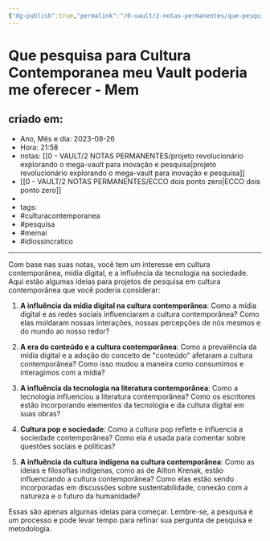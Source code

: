 ```yaml
---
{"dg-publish":true,"permalink":"/0-vault/2-notas-permanentes/que-pesquisa-para-cultura-contemporanea-meu-vault-poderia-me-oferecer-mem/","tags":["permanente","culturacontemporanea","pesquisa","memai","idiossincratico"],"dgHomeLink":true,"dgShowLocalGraph":true,"dgShowFileTree":true,"dgEnableSearch":true}
---
```


# Que pesquisa para Cultura Contemporanea meu Vault poderia me oferecer - Mem

## criado em: 
-  Ano, Mês e dia: 2023-08-26
- Hora: 21:58
- notas: [[0 - VAULT/2 NOTAS PERMANENTES/projeto revolucionário explorando o mega-vault para inovação e pesquisa\|projeto revolucionário explorando o mega-vault para inovação e pesquisa]]
- [[0 - VAULT/2 NOTAS PERMANENTES/ECCO dois ponto zero\|ECCO dois ponto zero]]
- 
- tags:
- #culturacontemporanea
- #pesquisa
- #memai 
- #idiossincratico 
---

Com base nas suas notas, você tem um interesse em cultura contemporânea, mídia digital, e a influência da tecnologia na sociedade. Aqui estão algumas ideias para projetos de pesquisa em cultura contemporânea que você poderia considerar:

1.  **A influência da mídia digital na cultura contemporânea**: Como a mídia digital e as redes sociais influenciaram a cultura contemporânea? Como elas moldaram nossas interações, nossas percepções de nós mesmos e do mundo ao nosso redor?

2.  **A era do conteúdo e a cultura contemporânea**: Como a prevalência da mídia digital e a adoção do conceito de "conteúdo" afetaram a cultura contemporânea? Como isso mudou a maneira como consumimos e interagimos com a mídia?

3.  **A influência da tecnologia na literatura contemporânea**: Como a tecnologia influenciou a literatura contemporânea? Como os escritores estão incorporando elementos da tecnologia e da cultura digital em suas obras?

4.  **Cultura pop e sociedade**: Como a cultura pop reflete e influencia a sociedade contemporânea? Como ela é usada para comentar sobre questões sociais e políticas?

5.  **A influência da cultura indígena na cultura contemporânea**: Como as ideias e filosofias indígenas, como as de Ailton Krenak, estão influenciando a cultura contemporânea? Como elas estão sendo incorporadas em discussões sobre sustentabilidade, conexão com a natureza e o futuro da humanidade?

Essas são apenas algumas ideias para começar. Lembre-se, a pesquisa é um processo e pode levar tempo para refinar sua pergunta de pesquisa e metodologia.

